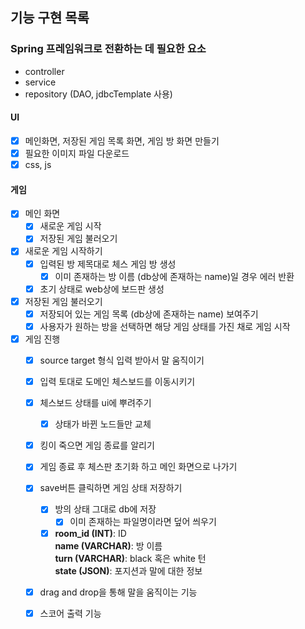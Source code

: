 ## 기능 구현 목록

### Spring 프레임워크로 전환하는 데 필요한 요소
- controller
- service
- repository (DAO, jdbcTemplate 사용)

#### UI
- [x] 메인화면, 저장된 게임 목록 화면, 게임 방 화면 만들기
- [x] 필요한 이미지 파일 다운로드
- [x] css, js

#### 게임
- [x] 메인 화면
    - [x] 새로운 게임 시작
    - [x] 저장된 게임 불러오기

- [x] 새로운 게임 시작하기
    - [x] 입력된 방 제목대로 체스 게임 방 생성
        - [x] 이미 존재하는 방 이름 (db상에 존재하는 name)일 경우 에러 반환
    - [x] 초기 상태로 web상에 보드판 생성

- [x] 저장된 게임 불러오기
    - [x] 저장되어 있는 게임 목록 (db상에 존재하는 name) 보여주기
    - [x] 사용자가 원하는 방을 선택하면 해당 게임 상태를 가진 채로 게임 시작

- [x] 게임 진행
    - [x] source target 형식 입력 받아서 말 움직이기
    - [x] 입력 토대로 도메인 체스보드를 이동시키기
    - [x] 체스보드 상태를 ui에 뿌려주기
        - [x] 상태가 바뀐 노드들만 교체
    - [x] 킹이 죽으면 게임 종료를 알리기
    - [x] 게임 종료 후 체스판 초기화 하고 메인 화면으로 나가기
    - [x] save버튼 클릭하면 게임 상태 저장하기
        - [x] 방의 상태 그대로 db에 저장
            - [x] 이미 존재하는 파일명이라면 덮어 씌우기
        - [x] **room_id (INT)**: ID <br>
          **name (VARCHAR)**: 방 이름<br>
          **turn (VARCHAR)**: black 혹은 white 턴 <br>
          **state (JSON)**: 포지션과 말에 대한 정보
    - [x] drag and drop을 통해 말을 움직이는 기능
    - [x] 스코어 출력 기능 


